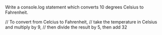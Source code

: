 Write a console.log statement which converts 
10 degrees Celsius to Fahrenheit.


// To convert from Celcius to Fahrenheit, 
// take the temperature in Celsius and multiply by 9, 
// then divide the result by 5, then add 32
